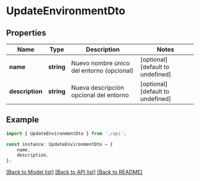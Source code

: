 # UpdateEnvironmentDto


## Properties

Name | Type | Description | Notes
------------ | ------------- | ------------- | -------------
**name** | **string** | Nuevo nombre único del entorno (opcional) | [optional] [default to undefined]
**description** | **string** | Nueva descripción opcional del entorno | [optional] [default to undefined]

## Example

```typescript
import { UpdateEnvironmentDto } from './api';

const instance: UpdateEnvironmentDto = {
    name,
    description,
};
```

[[Back to Model list]](../README.md#documentation-for-models) [[Back to API list]](../README.md#documentation-for-api-endpoints) [[Back to README]](../README.md)
